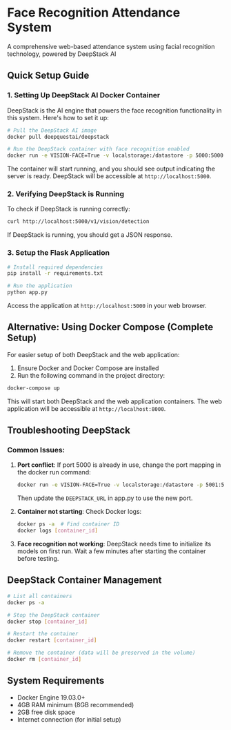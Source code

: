 # Face Recognition Attendance System

A comprehensive web-based attendance system using facial recognition technology, powered by DeepStack AI

## Quick Setup Guide

### 1. Setting Up DeepStack AI Docker Container

DeepStack is the AI engine that powers the face recognition functionality in this system. Here's how to set it up:

```bash
# Pull the DeepStack AI image
docker pull deepquestai/deepstack

# Run the DeepStack container with face recognition enabled
docker run -e VISION-FACE=True -v localstorage:/datastore -p 5000:5000 deepquestai/deepstack
```

The container will start running, and you should see output indicating the server is ready. DeepStack will be accessible at `http://localhost:5000`.

### 2. Verifying DeepStack is Running

To check if DeepStack is running correctly:
```bash
curl http://localhost:5000/v1/vision/detection
```

If DeepStack is running, you should get a JSON response.

### 3. Setup the Flask Application

```bash
# Install required dependencies
pip install -r requirements.txt

# Run the application
python app.py
```

Access the application at `http://localhost:5000` in your web browser.

## Alternative: Using Docker Compose (Complete Setup)

For easier setup of both DeepStack and the web application:

1. Ensure Docker and Docker Compose are installed
2. Run the following command in the project directory:

```bash
docker-compose up
```

This will start both DeepStack and the web application containers. The web application will be accessible at `http://localhost:8000`.

## Troubleshooting DeepStack

### Common Issues:

1. **Port conflict**: If port 5000 is already in use, change the port mapping in the docker run command:
   ```bash
   docker run -e VISION-FACE=True -v localstorage:/datastore -p 5001:5000 deepquestai/deepstack
   ```
   Then update the `DEEPSTACK_URL` in app.py to use the new port.

2. **Container not starting**: Check Docker logs:
   ```bash
   docker ps -a  # Find container ID
   docker logs [container_id]
   ```

3. **Face recognition not working**: DeepStack needs time to initialize its models on first run. Wait a few minutes after starting the container before testing.

## DeepStack Container Management

```bash
# List all containers
docker ps -a

# Stop the DeepStack container
docker stop [container_id]

# Restart the container
docker restart [container_id]

# Remove the container (data will be preserved in the volume)
docker rm [container_id]
```

## System Requirements

- Docker Engine 19.03.0+
- 4GB RAM minimum (8GB recommended)
- 2GB free disk space
- Internet connection (for initial setup)
